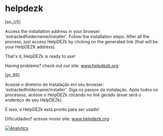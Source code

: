 helpdezk
========

[en_US]

Access the installation address in your browser: 'extractedfoldername/installer'.
Follow the installation steps.
After all the process, just access HelpDEZk by clicking on the generated link (that will be your HelpDEZK address).

That's it, HelpDEZk is ready to use!

Having problems? check out our site: www.helpdezk.org 


[pt_BR]

Acesse o diretório de instalação em seu browser: 'extractedfoldername/installer'.
Siga os passos da instalação.
Após todos os processos, acesse o HelpDEZk clicando no link gerado (esse será o endereço de seu HelpDEZk).

É isso, o HelpDEZk está pronto para ser usado!

Dificuldades? acesse nosso site: www.helpdezk.org 



[![Analytics](https://ga-beacon.appspot.com/UA-34284783-2/chromeskel_a/readme)](https://github.com/igrigorik/ga-beacon)



